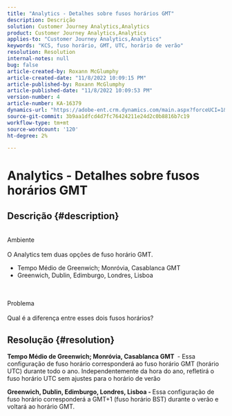 ```yaml
---
title: "Analytics - Detalhes sobre fusos horários GMT"
description: Descrição
solution: Customer Journey Analytics,Analytics
product: Customer Journey Analytics,Analytics
applies-to: "Customer Journey Analytics,Analytics"
keywords: "KCS, fuso horário, GMT, UTC, horário de verão"
resolution: Resolution
internal-notes: null
bug: false
article-created-by: Roxann McGlumphy
article-created-date: "11/8/2022 10:09:15 PM"
article-published-by: Roxann McGlumphy
article-published-date: "11/8/2022 10:09:53 PM"
version-number: 4
article-number: KA-16379
dynamics-url: "https://adobe-ent.crm.dynamics.com/main.aspx?forceUCI=1&pagetype=entityrecord&etn=knowledgearticle&id=5d57a0f9-b15f-ed11-9561-6045bd006704"
source-git-commit: 3b9aa1dfcd4d7fc76424211e24d2c0b8816b7c19
workflow-type: tm+mt
source-wordcount: '120'
ht-degree: 2%

---
```


# Analytics - Detalhes sobre fusos horários GMT

## Descrição {#description}

<br>Ambiente<br><br>
O Analytics tem duas opções de fuso horário GMT.

- Tempo Médio de Greenwich; Monróvia, Casablanca GMT
- Greenwich, Dublin, Edimburgo, Londres, Lisboa

<br><br>Problema<br><br>
Qual é a diferença entre esses dois fusos horários?


## Resolução {#resolution}


<b>Tempo Médio de Greenwich; Monróvia, Casablanca GMT </b> - Essa configuração de fuso horário corresponderá ao fuso horário GMT (horário UTC) durante todo o ano. Independentemente da hora do ano, refletirá o fuso horário UTC sem ajustes para o horário de verão

<b>Greenwich, Dublin, Edimburgo, Londres, Lisboa - </b>Essa configuração de fuso horário corresponderá a GMT+1 (fuso horário BST) durante o verão e voltará ao horário GMT.


